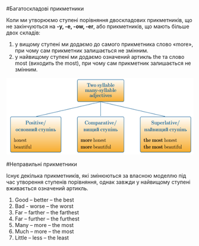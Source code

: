 #Багатоскладовi прикметники

<p>Коли ми утворюємо ступені порівняння двоскладових прикметників, що не закінчуються на <b>-y, -e, -ow, -er</b>, або прикметників, що мають більше двох складів:</p>

<ol>
<li>у вищому ступені ми додаємо до самого прикметника слово «more», при чому сам прикметник залишається не змінним.</li>
<li>у найвищому ступені ми додаємо означений артикль the та слово most (виходить the most), при чому сам прикметник залишається не змінним.</li>
</ol>

<div align="space"><img src="131_p2.png"/></div>

#Неправильні прикметники

<p>Існує декілька прикметників, які змінюються за власною моделлю під час утворення ступенів порівняння, однак завжди у найвищому ступені вживається означений артикль.</p>

<ol>
<li>Good – better – the best</li>
<li>Bad - worse – the worst</li>
<li>Far – farther – the farthest</li>
<li>Far – further – the furthest</li>
<li>Many – more – the most</li>
<li>Much – more – the most</li>
<li>Little – less – the least</li>
</ol>